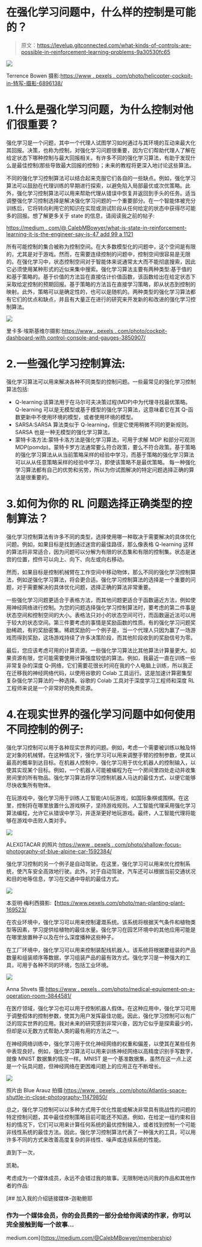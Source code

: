 # 在强化学习问题中，什么样的控制是可能的？

> 原文：<https://levelup.gitconnected.com/what-kinds-of-controls-are-possible-in-reinforcement-learning-problems-9a30530fc65>

![](img/ed7f294fbaadc0a9f85a6447aeeabbec.png)

Terrence Bowen 摄影:[https://www . pexels . com/photo/helicopter-cockpit-in-特写-摄影-6896138/](https://www.pexels.com/photo/helicopter-cockpits-in-close-up-photography-6896138/)

# 1.什么是强化学习问题，为什么控制对他们很重要？

强化学习是一个问题，其中一个代理人试图学习如何通过与其环境的互动来最大化其回报。决策，也称为控制，对强化学习问题很重要，因为它们帮助代理人了解在给定状态下哪种控制与最大回报相关。有许多不同的强化学习算法，有助于发现什么是最佳控制(那些导致最大回报的控制)；未来的教程将更深入地讨论这些算法。

不同的强化学习控制算法可以结合起来克服它们各自的一些缺点。例如，强化学习算法可以鼓励在代理训练的早期进行探索，以避免陷入局部最优或次优策略。此外，强化学习控制算法可以用来帮助代理从错误中恢复并返回到手头的任务。适当调整强化学习控制选择是解决强化学习问题的一个重要部分。在一个智能体被充分训练后，它将转向利用它的知识在实现或测试阶段从任何给定的状态中获得尽可能多的回报。想了解更多关于 state 的信息，请阅读我之前的帖子:

[https://medium . com/@ CalebMBowyer/what-is-state-in-reinforcement-learning-it-is-the-engineer-say-is-47 add 99 a 1121](https://medium.com/@CalebMBowyer/what-is-state-in-reinforcement-learning-it-is-what-the-engineer-says-it-is-47add99a1121)

所有可能控制的集合被称为控制空间。在大多数模型化的问题中，这个空间是有限的，尤其是对于游戏。然而，在需要连续控制的问题中，控制空间很容易是无限的。在强化学习中，状态控制空间对于智能体来说通常太大而不能彻底搜索，因此它必须使用某种形式的近似来集中搜索。强化学习算法主要有两种类型:基于值的和基于策略的。基于价值的方法旨在直接估计价值函数，该函数给出在给定状态下采取给定控制的预期回报。基于策略的方法旨在直接学习策略，即从状态到控制的映射。此外，策略可以是确定性的，也可以是随机的。两种类型的强化学习算法都有它们的优点和缺点，并且有大量正在进行的研究来开发新的和改进的强化学习控制算法。

![](img/47110967e84ef85b78cdafd93f26e11f.png)

里卡多·埃斯基维尔摄影:[https://www . pexels . com/photo/cockpit-dashboard-with control-console-and-gauges-3850907/](https://www.pexels.com/photo/cockpit-dashboard-with-control-console-and-gauges-3850907/)

# 2.一些强化学习控制算法:

强化学习算法可以用来解决各种不同类型的控制问题。一些最常见的强化学习控制算法包括:

*   Q-learning:该算法用于在马尔可夫决策过程(MDP)中为代理寻找最优策略。Q-learning 可以是无模型或基于模型的强化学习算法，这意味着它在其 Q-函数更新中不使用环境的模型，或者使用环境的模型。
*   SARSA:SARSA 算法类似于 Q-learning，但是它使用稍微不同的更新规则。SARSA 也是一种无模型的强化学习算法。
*   蒙特卡洛方法:蒙特卡洛方法是强化学习算法，可用于求解 MDP 和部分可观测 MDP(pomdp)。蒙特卡罗方法通常要么符合政策，要么不符合政策。基于策略的强化学习算法从从当前策略采样的经验中学习，而基于策略的强化学习算法可以从从任意策略采样的经验中学习，即使该策略不是最优策略。
    每一种强化学习算法都有自己的优势和劣势，所以为你试图解决的特定问题选择正确的算法是很重要的。

# 3.如何为你的 RL 问题选择正确类型的控制算法？

强化学习控制算法有许多不同的类型，选择使用哪一种取决于需要解决的具体优化问题。例如，如果目标是找到通过迷宫的最佳路径，那么像表格 Q-learning 这样的算法将非常适合，因为问题可以分解为有限的状态集和有限的控制集。状态是迷宫的位置，控件可以向上、向下、向左或向右移动。

然而，如果目标是控制机械臂在工作空间中移动物体，那么不同的强化学习控制算法，例如逆强化学习算法，将会更合适。强化学习控制算法的选择是一个重要的问题，对于需要解决的具体优化问题，选择正确的算法非常重要。

一些强化学习问题更适合于表格方法，而其他问题更适合于函数逼近方法，例如使用神经网络进行控制。为您的问题选择强化学习控制算法时，要考虑的第二件事是状态空间和控制空间的大小。表格法只对小的状态空间可行，而函数逼近法可以用于较大的状态空间。第三件要考虑的事情是奖励函数的性质。有的强化学习问题奖励稀疏，有的奖励密集。稀疏奖励的一个例子是，当一个代理人只因为赢了一场游戏而得到奖励，这场游戏持续了许多决策阶段，而其他阶段收到的奖励信号为零。

最后，您应该考虑可用的计算资源。一些强化学习算法比其他算法计算量更大。如果资源有限，您可能需要使用计算强度较低的算法。例如，我最近一直在训练一些非常复杂的深度 Q-网络，它们需要花很长时间在我的个人电脑上训练，所以我正在迁移我的神经网络代码，以使用谷歌的 Colab 工具运行。这是加速计算密集型复杂强化学习算法的一种选择。谷歌的 Colab 工具对于深度学习工程师和深度 RL 工程师来说是一个非常好的免费资源。

# 4.在现实世界的强化学习问题中如何使用不同控制的例子:

强化学习控制可以用于各种现实世界的问题。例如，考虑一个需要被训练以触及特定对象的机械臂。在这种情况下，强化学习可以用来调整手臂的控制参数，使其以最高的概率到达目标。在机器人控制中，强化学习用于优化机器人的控制输入，以使其实现某个目标。例如，一个机器人可能被编程为在一个房间里四处走动并收集房间里的所有物品。强化学习算法将学习控制机器人马达的最佳方式，以便它能够尽快收集所有物体。

在玩游戏中，强化学习用于训练人工智能(AI)玩游戏，如国际象棋或围棋。在这里，控制将在哪里放置什么游戏棋子，坚持游戏规则。人工智能代理采用强化学习算法编程，允许它从错误中学习，并逐渐更好地玩游戏。最终，人工智能代理将能够在游戏中击败人类对手。

![](img/61bdb5a60133eda4a1f63d8286cbdea7.png)

ALEXGTACAR 的照片:[https://www . pexels . com/photo/shallow-focus-photography-of-blue-alpine-car-1592384/](https://www.pexels.com/photo/shallow-focus-photography-of-blue-alpine-car-1592384/)

强化学习控制的另一个例子是自动驾驶。在这里，强化学习可以用来优化控制系统，使汽车安全高效地行驶。此外，对于自动驾驶，汽车还可以根据当前交通状况和目的地等信息，学习在交通中导航的最佳方式。

![](img/1f9742f34166bdd23fc48b14d9a02cbb.png)

本亚明·梅利西摄影:【https://www.pexels.com/photo/man-planting-plant-169523/ 

在农业环境中，强化学习可以用来控制灌溉系统。该系统将根据天气条件和植物类型等因素，学习提供给植物的最佳水量。强化学习在园艺环境中的其他应用可能是在哪里放置种子以及在什么深度播种这些种子。

在工厂环境中，强化学习可以用来控制装配线机器人。该系统将根据要组装的产品数量和组装顺序等数据，学习组装产品的最有效方式。强化学习是一种强大的工具，可用于各种不同的环境，包括工业环境。

![](img/132af03d3ab9ab7e3080885bdea254e5.png)

Anna Shvets 摄:[https://www . pexels . com/photo/medical-equipment-on-a-operation-room-3844581/](https://www.pexels.com/photo/medical-equipment-on-an-operation-room-3844581/)

在医疗领域，强化学习也可以用于控制机器人假体。在这种应用中，强化学习可用于调整假体的控制参数，使其为用户发挥最佳功能。因此，强化学习控制可以有广泛的现实世界的应用。我对未来的研究感到非常兴奋，因为它似乎是探索最少的，但却是以无数方式帮助人类的最有用的方法之一。

在神经网络训练中，强化学习用于优化神经网络的权重和偏差，以使其在某些任务中表现良好。例如，强化学习算法可以用来训练神经网络以高精度识别手写数字，就像 MNIST 数据集的情况一样。MNIST 是一个基准数据集，虽然在这一点上这是一个玩具问题，但神经网络在更困难问题上的应用正在不断增长。

![](img/b8797ca6bd630c82d097663398f5269f.png)

照片由 Blue Arauz 拍摄:[https://www . pexels . com/photo/Atlantis-space-shuttle-in-close-photography-11479850/](https://www.pexels.com/photo/atlantis-space-shuttle-in-close-up-photography-11479850/)

总之，强化学习控制可以以多种方式用于优化性能或解决非常具有挑战性的问题的特定控制问题，其中最佳控制策略目前可能还不知道。例如，在给定一组约束和目标的情况下，它们可以用来计算任何系统的最优控制输入，或者找到控制一个可能非线性系统的最佳方法。因此，强化学习控制算法代表了一种强大的工具，可以用许多不同的方式来改善高度复杂的非线性、噪声或连续系统的性能。

直到下一次，

凯勒。

考虑成为一个媒体成员，永远不会错过我的故事。无限制地访问我的作品和其他作者的作品:

[](https://medium.com/@CalebMBowyer/membership) [## 加入我的介绍链接媒体-迦勒鲍耶

### 作为一个媒体会员，你的会员费的一部分会给你阅读的作家，你可以完全接触到每一个故事…

medium.com](https://medium.com/@CalebMBowyer/membership)